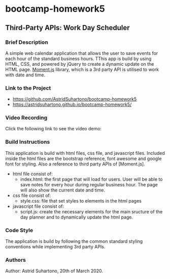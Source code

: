 # bootcamp-homework5

## Third-Party APIs: Work Day Scheduler

### Brief Description

A simple web calendar application that allows the user to save events for each hour of the standard business hours. TThis app is build by using HTML, CSS, and powered by jQuery to create a dynamic update on the HTML page. [Moment.js](https://momentjs.com/) library, which is a 3rd party API is utilised to work with date and time.

### Link to the Project

* https://github.com/AstridSuhartono/bootcamp-homework5
* https://astridsuhartono.github.io/bootcamp-homework5/

### Video Recording

Click the following link to see the video demo:

### Build Instructions

This application is build with html files, css file, and javascript files. Included inside the html files are the bootstrap reference, font awesome and google font for styling. Also a reference to third party APIs of [Moment.js].

* html file consist of:
    * index.html: the first page that will load for users. User will be able to save notes for every hour during regular business hour. The page will also show the current date and time.
* css file consist of:
    * style.css: file that set styles to elements in the html pages
* javascript file consist of:
    * script.js: create the necessary elements for the main sructure of the day planner and to dynamically update the html page.

### Code Style
The application is build by following the common standard styling conventions while implementing 3rd party APIs.

### Authors

Author: Astrid Suhartono, 20th of March 2020.
